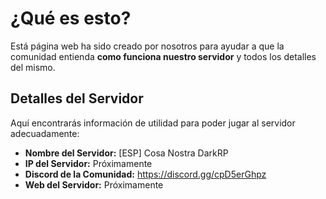 # ¿Qué es esto?
Está página web ha sido creado por nosotros para ayudar a que la comunidad entienda **como funciona nuestro servidor** y todos los detalles del mismo.

## Detalles del Servidor
Aquí encontrarás información de utilidad para poder jugar al servidor adecuadamente:
- **Nombre del Servidor:** [ESP] Cosa Nostra DarkRP
- **IP del Servidor:** Próximamente
- **Discord de la Comunidad:** https://discord.gg/cpD5erGhpz
- **Web del Servidor:** Próximamente